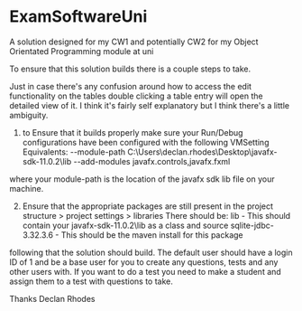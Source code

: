 # ExamSoftwareUni
A solution designed for my CW1 and potentially CW2 for my Object Orientated Programming module at uni

To ensure that this solution builds there is a couple steps to take. 

Just in case there's any confusion around how to access the edit functionality on the tables double clicking a table entry will open the detailed view of it. I think it's fairly self explanatory but I think there's a little ambiguity. 

1. to Ensure that it builds properly make sure your Run/Debug configurations have been configured with the following VMSetting Equivalents:
--module-path
C:\Users\declan.rhodes\Desktop\javafx-sdk-11.0.2\lib 
--add-modules
javafx.controls,javafx.fxml

where your module-path is the location of the javafx sdk lib file on your machine. 

2. Ensure that the appropriate packages are still present in the project structure > project settings > libraries 
There should be:
	lib - This should contain your javafx-sdk-11.0.2\lib as a class and source
	sqlite-jdbc-3.32.3.6 - This should be the maven install for this package
	
following that the solution should build. The default user should have a login ID of 1 and be a base user for you to create any questions, tests and any other users with. If you want to do a test you need to make a student
and assign them to a test with questions to take. 

Thanks 
Declan Rhodes
